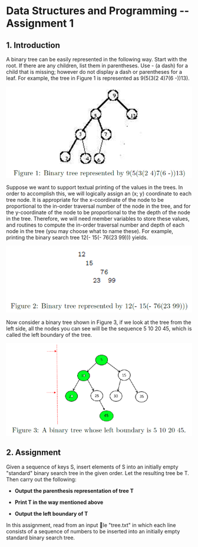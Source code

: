 # Data Structures and Programming -- Assignment 1 #

## 1. Introduction ##

A binary tree can be easily represented in the following way. Start with the root. If there are any
children, list them in parentheses. Use - (a dash) for a child that is missing; however do not display a
dash or parentheses for a leaf. For example, the tree in Figure 1 is represented as 9(5(3(2 4)7(6 -))13).

![](md_pic/1.png)

Suppose we want to support textual printing of the values in the trees. In order to accomplish this,
we will logically assign an (x; y) coordinate to each tree node. It is appropriate for the x-coordinate
of the node to be proportional to the in-order traversal number of the node in the tree, and for the
y-coordinate of the node to be proportional to the the depth of the node in the tree. Therefore, we will
need member variables to store these values, and routines to compute the in-order traversal number
and depth of each node in the tree (you may choose what to name these). For example, printing the
binary search tree 12(- 15(- 76(23 99))) yields.

![](md_pic/2.png)

Now consider a binary tree shown in Figure 3, if we look at the tree from the left side, all the nodes
you can see will be the sequence 5 10 20 45, which is called the left boundary of the tree.

![](md_pic/3.png)

## 2. Assignment ##

Given a sequence of keys S, insert elements of S into an initially empty "standard" binary search tree
in the given order. Let the resulting tree be T. Then carry out the following:

- **Output the parenthesis representation of tree T**

- **Print T in the way mentioned above**

- **Output the left boundary of T**

In this assignment, read from an input le "tree.txt" in which each line consists of a sequence of
numbers to be inserted into an initially empty standard binary search tree.

